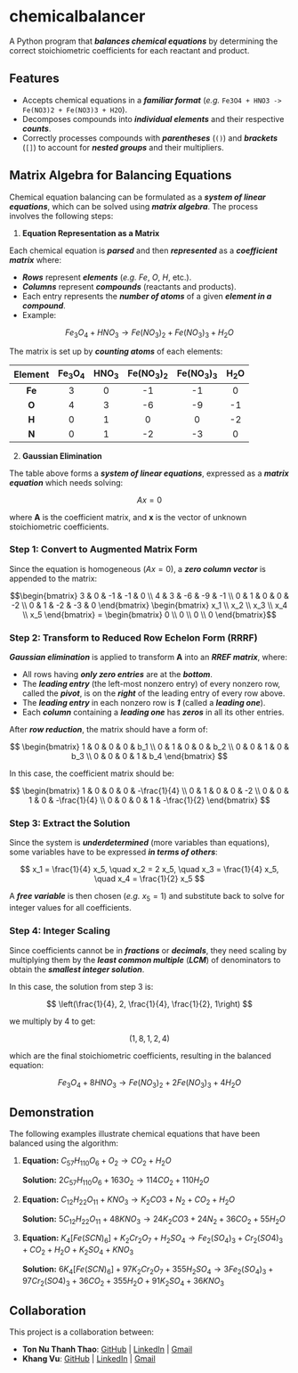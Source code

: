 # chemicalbalancer

A Python program that **_balances chemical equations_** by determining the correct stoichiometric coefficients for each reactant and product.

## Features

-   Accepts chemical equations in a **_familiar format_** (_e.g._ `Fe3O4 + HNO3 -> Fe(NO3)2 + Fe(NO3)3 + H2O`).
-   Decomposes compounds into **_individual elements_** and their respective **_counts_**.
-   Correctly processes compounds with **_parentheses_** (`()`) and **_brackets_** (`[]`) to account for **_nested groups_** and their multipliers.

## Matrix Algebra for Balancing Equations

Chemical equation balancing can be formulated as a **_system of linear equations_**, which can be solved using **_matrix algebra_**. The process involves the following steps:

1.  **Equation Representation as a Matrix**

Each chemical equation is **_parsed_** and then **_represented_** as a **_coefficient matrix_** where:

-   **_Rows_** represent **_elements_** (_e.g._ $Fe$, $O$, $H$, etc.).
-   **_Columns_** represent **_compounds_** (reactants and products).
-   Each entry represents the **_number of atoms_** of a given **_element in a compound_**.
-   Example:

$$
Fe_3O_4 + HNO_3 \rightarrow Fe(NO_3)_2 + Fe(NO_3)_3 + H_2O
$$

The matrix is set up by **_counting atoms_** of each elements:

Element |Fe<sub>3</sub>O<sub>4</sub>|HNO<sub>3</sub>    |Fe(NO<sub>3</sub>)<sub>2</sub> |Fe(NO<sub>3</sub>)<sub>3</sub> |H<sub>2</sub>O
:------:|:-------------------------:|:-----------------:|:-----------------------------:|:-----------------------------:|:------------:
**Fe**  |3                          |0                  |-1                             |-1                             |0
**O**   |4                          |3                  |-6                             |-9                             |-1
**H**   |0                          |1                  |0                              |0                              |-2
**N**   |0                          |1                  |-2                             |-3                             |0

2.  **Gaussian Elimination**

The table above forms a **_system of linear equations_**, expressed as a **_matrix equation_** which needs solving: 

$$
Ax = 0
$$

where **A** is the coefficient matrix, and **x** is the vector of unknown stoichiometric coefficients.

### Step 1: Convert to Augmented Matrix Form

Since the equation is homogeneous ($Ax = 0$), a **_zero column vector_** is appended to the matrix:

```math
\begin{bmatrix}
3 & 0 & -1 & -1 & 0 \\
4 & 3 & -6 & -9 & -1 \\
0 & 1 & 0 & 0 & -2 \\
0 & 1 & -2 & -3 & 0
\end{bmatrix}

\begin{bmatrix}
x_1 \\
x_2 \\
x_3 \\
x_4 \\
x_5
\end{bmatrix}

=

\begin{bmatrix}
0 \\
0 \\
0 \\
0
\end{bmatrix}
```

### Step 2: Transform to Reduced Row Echelon Form (RRRF)

**_Gaussian elimination_** is applied to transform **A** into an **_RREF matrix_**, where:

-   All rows having **_only zero entries_** are at the **_bottom_**.
-   The **_leading entry_** (the left-most nonzero entry) of every nonzero row, called the **_pivot_**, is on the **_right_** of the leading entry of every row above.
-   The **_leading entry_** in each nonzero row is **_1_** (called a **_leading one_**).
-   Each **_column_** containing a **_leading one_** has **_zeros_** in all its other entries.

After **_row reduction_**, the matrix should have a form of:

$$
\begin{bmatrix}
1 & 0 & 0 & 0 & b_1 \\
0 & 1 & 0 & 0 & b_2 \\
0 & 0 & 1 & 0 & b_3 \\
0 & 0 & 0 & 1 & b_4
\end{bmatrix}
$$

In this case, the coefficient matrix should be:

$$
\begin{bmatrix}
1 & 0 & 0 & 0 & -\frac{1}{4} \\
0 & 1 & 0 & 0 & -2 \\
0 & 0 & 1 & 0 & -\frac{1}{4} \\
0 & 0 & 0 & 1 & -\frac{1}{2}
\end{bmatrix}
$$

### Step 3: Extract the Solution

Since the system is **_underdetermined_** (more variables than equations), some variables have to be expressed **_in terms of others_**:

$$
x_1 = \frac{1}{4} x_5, \quad x_2 = 2 x_5, \quad x_3 = \frac{1}{4} x_5, \quad x_4 = \frac{1}{2} x_5
$$

A **_free variable_** is then chosen (_e.g._ $x_5 = 1$) and substitute back to solve for integer values for all coefficients.

### Step 4: Integer Scaling

Since coefficients cannot be in **_fractions_** or **_decimals_**, they need scaling by multiplying them by the **_least common multiple_** (**_LCM_**) of denominators to obtain the **_smallest integer solution_**.

In this case, the solution from step 3 is:

$$
\left(\frac{1}{4}, 2, \frac{1}{4}, \frac{1}{2}, 1\right)
$$

we multiply by 4 to get:

$$
\left(1,8,1,2,4\right)
$$

which are the final stoichiometric coefficients, resulting in the balanced equation:

$$
Fe_3O_4 + 8HNO_3 \rightarrow Fe(NO_3)_2 + 2Fe(NO_3)_3 + 4H_2O
$$

## Demonstration

The following examples illustrate chemical equations that have been balanced using the algorithm:

1.  **Equation:** $C_{57}H_{110}O_6 + O_2 \rightarrow CO_2 + H_2O$
    
    **Solution:** $2C_{57}H_{110}O_6 + 163O_2 \rightarrow 114CO_2 + 110H_2O$

2.  **Equation:** $C_{12}H_{22}O_{11} + KNO_3 \rightarrow K_2CO3 + N_2 + CO_2 + H_2O$

    **Solution:** $5C_{12}H_{22}O_{11} + 48KNO_3 \rightarrow 24K_2CO3 + 24N_2 + 36CO_2 + 55H_2O$

3.  **Equation:** $K_4[Fe(SCN)_6] + K_2Cr_2O_7 + H_2SO_4 \rightarrow Fe_2(SO_4)_3 + Cr_2(SO4)_3 + CO_2 + H_2O + K_2SO_4 + KNO_3$
    
    **Solution:** $6K_4[Fe(SCN)_6] + 97K_2Cr_2O_7 + 355H_2SO_4 \rightarrow 3Fe_2(SO_4)_3 + 97Cr_2(SO4)_3 + 36CO_2 + 355H_2O + 91K_2SO_4 + 36KNO_3$

## Collaboration

This project is a collaboration between:

-   **Ton Nu Thanh Thao**: [GitHub](https://github.com/thaoton1910) | [LinkedIn](https://www.linkedin.com/in/ton-nu-thanh-thao/) | [Gmail](mailto:thaoton1910@gmail.com)
-   **Khang Vu**: [GitHub](https://github.com/khangvum) | [LinkedIn](https://www.linkedin.com/in/khangvum/) | [Gmail](mailto:manhkhang0305@gmail.com)